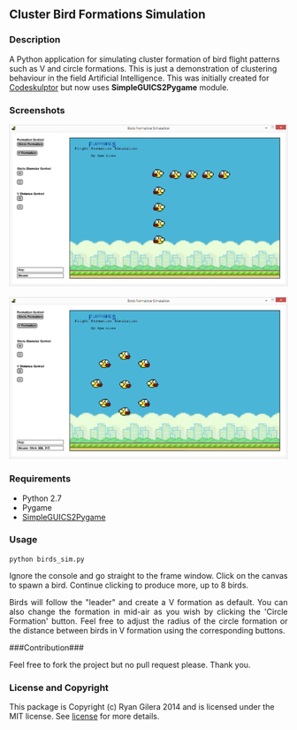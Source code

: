 

## Cluster Bird Formations Simulation ##
### Description ###
A Python application for simulating cluster formation of bird flight patterns such as V and circle formations. This is just a demonstration of clustering behaviour in the field Artificial Intelligence. This was initially created for  [Codeskulptor](http://www.codeskulptor.org/) but now uses **SimpleGUICS2Pygame** module.

### Screenshots ###
![ScreenShot](https://raw.githubusercontent.com/Daytron/cluster-bird-formation-sim/master/screenshots/screenshot1.png)
<BR><BR>
![ScreenShot](https://raw.githubusercontent.com/Daytron/cluster-bird-formation-sim/master/screenshots/screenshot2.png)

### Requirements ###
- Python 2.7
- Pygame
- [SimpleGUICS2Pygame](https://pypi.python.org/pypi/SimpleGUICS2Pygame)


### Usage ###
    python birds_sim.py
<p align="justify">Ignore the console and go straight to the frame window. Click on the canvas to spawn a bird. Continue clicking to produce more, up to 8 birds.</p>

<p align="justify">Birds will follow the "leader" and create a V formation as default. You can also change the formation in mid-air as you wish by clicking the 'Circle Formation' button. Feel free to adjust the radius of the circle formation or the distance between birds in V formation using the corresponding buttons.</p>


###Contribution###
<p align="justify">Feel free to fork the project but no pull request please. Thank you.</p>


### License and Copyright ###
This package is Copyright (c) Ryan Gilera 2014 and is licensed under the MIT license. See [license](https://github.com/Daytron/cluster-bird-formation-sim/blob/master/LICENSE) for more details.